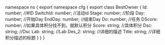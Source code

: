 namespace ns {
	export namespace cfg {
		export class BestOwner {
			Id: number;		//#ID
			SwitchId: number;		//活动id
			Stage: number;		//阶段
			Day: number;		//开始Day
			EndDay: number;		//结束Day
			Do: number;		//任务
			DScore: number;		//如果具体积分找不到，就默认积分
			Score: string;		//具体积分
			Dsc: string;		//Dsc
			Lab: string;		//Lab
			Des_2: string;		//详细的描述
			Title: string;		//详细积分描述的标题
		}
	}
}